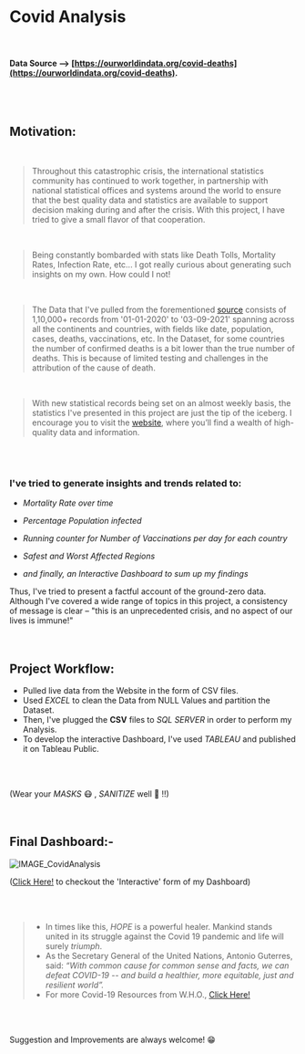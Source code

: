 # Covid Analysis
<br/>


#### Data Source --> [https://ourworldindata.org/covid-deaths](https://ourworldindata.org/covid-deaths).
<br/>
<br/>

## Motivation:
<br/>

> Throughout this catastrophic crisis, the international statistics community has continued to work together, in partnership with national statistical offices and systems around the world to ensure that the best quality data and statistics are available to support decision making during and after the crisis. With this project, I have tried to give a small flavor of that cooperation.
<br/>

> Being constantly bombarded with stats like Death Tolls, Mortality Rates, Infection Rate, etc... I got really curious about generating such insights on my own.
> How could I not!
<br/>

> The Data that I've pulled from the forementioned [source](https://ourworldindata.org/covid-deaths) consists of 1,10,000+ records from '01-01-2020' to '03-09-2021' spanning across all the continents and countries, with fields like date, population, cases, deaths, vaccinations, etc.
> In the Dataset, for some countries the number of confirmed deaths is a bit lower than the true number of deaths. This is because of limited testing and challenges in the attribution of the cause of death.
<br/>

> With new statistical records being set on an almost weekly basis, the statistics I've presented in this project are just the tip of the iceberg. I encourage you to visit the [website](https://ourworldindata.org/covid-deaths), where you’ll find a wealth of high-quality data and information.

<br/>
<br/>

### I've tried to generate insights and trends related to:

-   *Mortality Rate over time*

-   *Percentage Population infected*

-   *Running counter for Number of Vaccinations per day for each country*

-   *Safest and Worst Affected Regions*

-   *and finally, an Interactive Dashboard to sum up my findings*

Thus, I've tried to present a factful account of the ground-zero data. Although I've covered a wide range of topics in this project, a consistency of message is clear – "this
is an unprecedented crisis, and no aspect of our lives is immune!"
<br/>
<br/>
<br/>

## Project Workflow:
-   Pulled live data from the Website in the form of CSV files.
-   Used *_EXCEL_* to clean the Data from NULL Values and partition the Dataset.
-   Then, I've plugged the **CSV** files to *_SQL SERVER_* in order to perform my Analysis.
-   To develop the interactive Dashboard, I've used *_TABLEAU_* and published it on Tableau Public.
<br/>
<br/>

(Wear your *_MASKS_* :mask: , *_SANITIZE_* well :palms_up_together: !!)
<br/>
<br/>
<br/>

## Final Dashboard:-


![IMAGE_CovidAnalysis](https://user-images.githubusercontent.com/86950272/150565889-853983bc-928e-4bf7-8459-b03485b664ed.png)
<br/>

([Click Here!](https://public.tableau.com/app/profile/harshmamania/viz/CovidAnalysis_16319222610530/CovidAnalysis) to checkout the 'Interactive' form of my Dashboard)
  
<br/> 
<br/> 

> - In times like this, *HOPE* is a powerful healer. Mankind stands united in its struggle against the Covid 19 pandemic and life will surely *triumph*.
> - As the Secretary General of the United Nations, Antonio Guterres, said: *_“With common cause for common sense and facts, we can defeat COVID-19 -- and build a healthier, more equitable, just and resilient world”._*
> - For more Covid-19 Resources from W.H.O., [Click Here!](https://www.who.int/emergencies/diseases/novel-coronavirus-2019)
<br/>
<br/> 
    
Suggestion and Improvements are always welcome! :grin:


